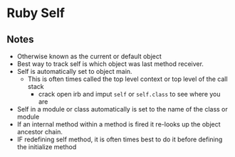 # Ruby Self

## Notes

* Otherwise known as the current or default object
* Best way to track self is which object was last method receiver.
* Self is automatically set to object main.
  * This is often times called the top level context or top level of the call stack
	* crack open irb and imput `self` or `self.class` to see where you are
* Self in a module or class automatically is set to the name of the class or module
* If an internal method within a method is fired it re-looks up the object ancestor chain.
* IF redefining self method, it is often times best to do it before defining the initialize method
